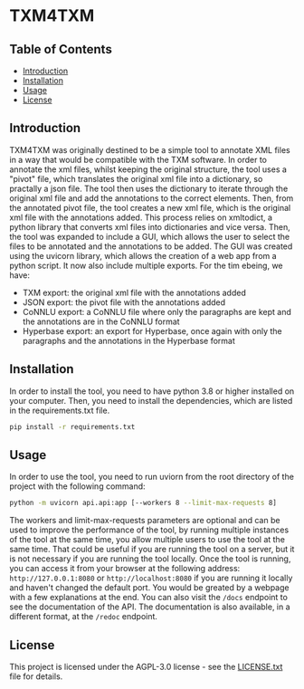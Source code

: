 # TXM4TXM

## Table of Contents
- [Introduction](#introduction)
- [Installation](#installation)
- [Usage](#usage)
- [License](#license)

## Introduction
TXM4TXM was originally destined to be a simple tool to annotate XML files in a way that would be compatible with the TXM software.
In order to annotate the xml files, whilst keeping the original structure, the tool uses a "pivot" file, which translates the original xml file into a dictionary, so practally a json file.
The tool then uses the dictionary to iterate through the original xml file and add the annotations to the correct elements.
Then, from the annotated pivot file, the tool creates a new xml file, which is the original xml file with the annotations added.
This process relies on xmltodict, a python library that converts xml files into dictionaries and vice versa.
Then, the tool was expanded to include a GUI, which allows the user to select the files to be annotated and the annotations to be added.
The GUI was created using the uvicorn library, which allows the creation of a web app from a python script.
It now also include multiple exports. For the tim ebeing, we have:
- TXM export: the original xml file with the annotations added
- JSON export: the pivot file with the annotations added
- CoNNLU export: a CoNNLU file where only the paragraphs are kept and the annotations are in the CoNNLU format
- Hyperbase export: an export for Hyperbase, once again with only the paragraphs and the annotations in the Hyperbase format

## Installation
In order to install the tool, you need to have python 3.8 or higher installed on your computer.
Then, you need to install the dependencies, which are listed in the requirements.txt file.
```bash
pip install -r requirements.txt
```

## Usage
In order to use the tool, you need to run uviorn from the root directory of the project with the following command:
```bash
python -m uvicorn api.api:app [--workers 8 --limit-max-requests 8]
```
The workers and limit-max-requests parameters are optional and can be used to improve the performance of the tool, by running multiple instances of the tool at the same time, you allow multiple users to use the tool at the same time.
That could be useful if you are running the tool on a server, but it is not necessary if you are running the tool locally.
Once the tool is running, you can access it from your browser at the following address:
`http://127.0.0.1:8080` or `http://localhost:8080` if you are running it locally and haven't changed the default port.
You would be greated by a webpage with a few explanations at the end.
You can also visit the `/docs` endpoint to see the documentation of the API.
The documentation is also available, in a different format, at the `/redoc` endpoint.

## License
This project is licensed under the AGPL-3.0 license - see the [LICENSE.txt](LICENSE.txt) file for details.


